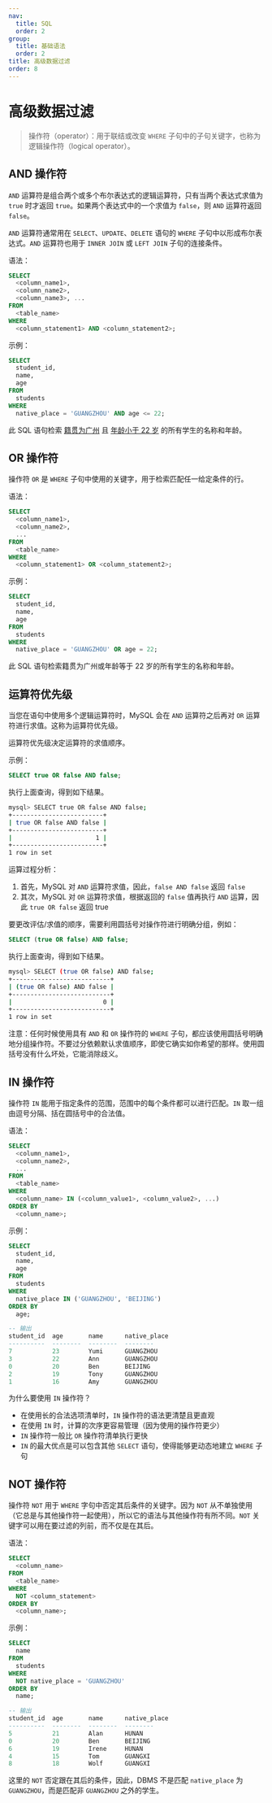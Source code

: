 ```yaml
---
nav:
  title: SQL
  order: 2
group:
  title: 基础语法
  order: 2
title: 高级数据过滤
order: 8
---
```


# 高级数据过滤

> 操作符（operator）：用于联结或改变 `WHERE` 子句中的子句关键字，也称为逻辑操作符（logical operator）。

## AND 操作符

`AND` 运算符是组合两个或多个布尔表达式的逻辑运算符，只有当两个表达式求值为 `true` 时才返回 `true`。如果两个表达式中的一个求值为 `false`，则 `AND` 运算符返回 `false`。

`AND` 运算符通常用在 `SELECT`、`UPDATE`、`DELETE` 语句的 `WHERE` 子句中以形成布尔表达式。`AND` 运算符也用于 `INNER JOIN` 或 `LEFT JOIN` 子句的连接条件。

语法：

```sql
SELECT
  <column_name1>,
  <column_name2>,
  <column_name3>, ...
FROM
  <table_name>
WHERE
  <column_statement1> AND <column_statement2>;
```

示例：

```sql
SELECT
  student_id,
  name,
  age
FROM
  students
WHERE
  native_place = 'GUANGZHOU' AND age <= 22;
```

此 SQL 语句检索 <u>籍贯为广州</u> 且 <u>年龄小于 22 岁</u> 的所有学生的名称和年龄。

## OR 操作符

操作符 `OR` 是 `WHERE` 子句中使用的关键字，用于检索匹配任一给定条件的行。

语法：

```sql
SELECT
  <column_name1>,
  <column_name2>,
  ...
FROM
  <table_name>
WHERE
  <column_statement1> OR <column_statement2>;
```

示例：

```sql
SELECT
  student_id,
  name,
  age
FROM
  students
WHERE
  native_place = 'GUANGZHOU' OR age = 22;
```

此 SQL 语句检索籍贯为广州或年龄等于 22 岁的所有学生的名称和年龄。

## 运算符优先级

当您在语句中使用多个逻辑运算符时，MySQL 会在 `AND` 运算符之后再对 `OR` 运算符进行求值。这称为运算符优先级。

运算符优先级决定运算符的求值顺序。

示例：

```sql
SELECT true OR false AND false;
```

执行上面查询，得到如下结果。

```bash
mysql> SELECT true OR false AND false;
+-------------------------+
| true OR false AND false |
+-------------------------+
|                       1 |
+-------------------------+
1 row in set
```

运算过程分析：

1. 首先，MySQL 对 `AND` 运算符求值，因此，`false AND false` 返回 `false`
2. 其次，MySQL 对 `OR` 运算符求值，根据返回的 `false` 值再执行 `AND` 运算，因此 `true OR false` 返回 true

要更改评估/求值的顺序，需要利用圆括号对操作符进行明确分组，例如：

```sql
SELECT (true OR false) AND false;
```

执行上面查询，得到如下结果。

```bash
mysql> SELECT (true OR false) AND false;
+---------------------------+
| (true OR false) AND false |
+---------------------------+
|                         0 |
+---------------------------+
1 row in set
```

注意：任何时候使用具有 `AND` 和 `OR` 操作符的 `WHERE` 子句，都应该使用圆括号明确地分组操作符。不要过分依赖默认求值顺序，即使它确实如你希望的那样。使用圆括号没有什么坏处，它能消除歧义。

## IN 操作符

操作符 `IN` 能用于指定条件的范围，范围中的每个条件都可以进行匹配。`IN` 取一组由逗号分隔、括在圆括号中的合法值。

语法：

```sql
SELECT
  <column_name1>,
  <column_name2>,
  ...
FROM
  <table_name>
WHERE
  <column_name> IN (<column_value1>, <column_value2>, ...)
ORDER BY
  <column_name>;
```

示例：

```sql
SELECT
  student_id,
  name,
  age
FROM
  students
WHERE
  native_place IN ('GUANGZHOU', 'BEIJING')
ORDER BY
  age;

-- 输出
student_id  age       name      native_place
----------  --------  --------  --------
7           23        Yumi      GUANGZHOU
3           22        Ann       GUANGZHOU
0           20        Ben       BEIJING
2           19        Tony      GUANGZHOU
1           16        Amy       GUANGZHOU
```

为什么要使用 `IN` 操作符？

- 在使用长的合法选项清单时，`IN` 操作符的语法更清楚且更直观
- 在使用 `IN` 时，计算的次序更容易管理（因为使用的操作符更少）
- `IN` 操作符一般比 `OR` 操作符清单执行更快
- `IN` 的最大优点是可以包含其他 `SELECT` 语句，使得能够更动态地建立 `WHERE` 子句

## NOT 操作符

操作符 `NOT` 用于 `WHERE` 字句中否定其后条件的关键字。因为 `NOT` 从不单独使用（它总是与其他操作符一起使用），所以它的语法与其他操作符有所不同。`NOT` 关键字可以用在要过滤的列前，而不仅是在其后。

语法：

```sql
SELECT
  <column_name>
FROM
  <table_name>
WHERE
  NOT <column_statement>
ORDER BY
  <column_name>;
```

示例：

```sql
SELECT
  name
FROM
  students
WHERE
  NOT native_place = 'GUANGZHOU'
ORDER BY
  name;

-- 输出
student_id  age       name      native_place
----------  --------  --------  --------
5           21        Alan      HUNAN
0           20        Ben       BEIJING
6           19        Irene     HUNAN
4           15        Tom       GUANGXI
8           18        Wolf      GUANGXI
```

这里的 `NOT` 否定跟在其后的条件，因此，DBMS 不是匹配 `native_place` 为 `GUANGZHOU`，而是匹配非 `GUANGZHOU` 之外的学生。
